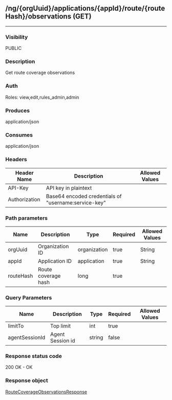 ## /ng/{orgUuid}/applications/{appId}/route/{routeHash}/observations (GET)
---
### Visibility
PUBLIC
### Description
Get route coverage observations
### Auth
Roles: view,edit,rules_admin,admin
### Produces
application/json
### Consumes
application/json
### Headers
| Header Name | Description | Allowed Values |
| ----------- | ----------- | ----------- |
| API-Key | API key in plaintext |  |
| Authorization | Base64 encoded credentials of &quot;username:service-key&quot; |  |
### Path parameters
| Name | Description | Type | Required | Allowed Values |
| ----------- | ----------- | ----------- | ----------- | ----------- |
| orgUuid | Organization ID | organization | true | String |
| appId | Application ID | application | true | String |
| routeHash | Route coverage hash | long | true |  |
### Query Parameters
| Name | Description | Type | Required | Allowed Values |
| ----------- | ----------- | ----------- | ----------- | ----------- |
| limitTo | Top limit | int | true |  |
| agentSessionId | Agent Session id | string | false |  |
### Response status code
200 OK - OK
### Response object
[RouteCoverageObservationsResponse](<../../objects/RouteCoverageObservationsResponse.md>)
